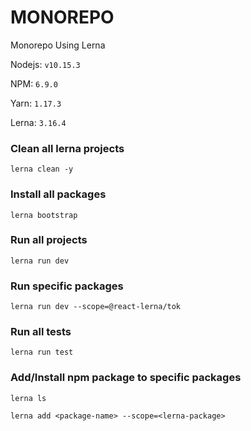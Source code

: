 # MONOREPO

Monorepo Using Lerna

Nodejs: `v10.15.3`

NPM: `6.9.0`

Yarn: `1.17.3`

Lerna: `3.16.4`

### Clean all lerna projects

`lerna clean -y`

### Install all packages

`lerna bootstrap`

### Run all projects

`lerna run dev`

### Run specific packages

`lerna run dev --scope=@react-lerna/tok`

### Run all tests

`lerna run test`

### Add/Install npm package to specific packages

`lerna ls`

`lerna add <package-name> --scope=<lerna-package>`
